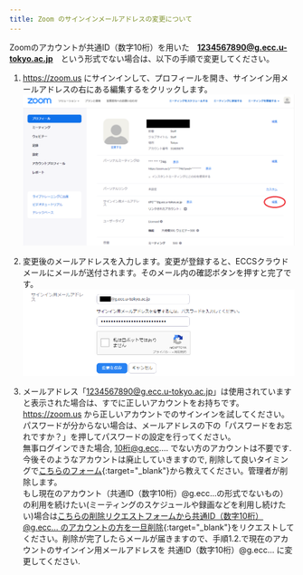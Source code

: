 ```yaml
---
title: Zoom のサインインメールアドレスの変更について
---
```


Zoomのアカウントが共通ID（数字10桁）を用いた　**1234567890@g.ecc.u-tokyo.ac.jp**　という形式でない場合は、以下の手順で変更してください。

1. https://zoom.us にサインインして、プロフィールを開き、サインイン用メールアドレスの右にある編集するをクリックします。
![zoom-signinaddress](image/zoom-signinaddress.png)

2. 変更後のメールアドレスを入力します。変更が登録すると、ECCSクラウドメールにメールが送付されます。そのメール内の確認ボタンを押すと完了です。
![zoom-signinaddress-error](image/zoom-signinaddress-confirm.png)

3. メールアドレス「1234567890@g.ecc.u-tokyo.ac.jp」は使用されていますと表示された場合は、すでに正しいアカウントをお持ちです。https://zoom.us から正しいアカウントでのサインインを試してください。<br>
パスワードが分からない場合は、メールアドレスの下の「パスワードをお忘れですか？」を押してパスワードの設定を行ってください。<br>
無事ログインできた場合, 10桁@g.ecc.... でない方のアカウントは不要です.今後そのようなアカウントは廃止していきますので, 削除して良いタイミングで[こちらのフォーム](https://forms.office.com/Pages/ResponsePage.aspx?id=T6978HAr10eaAgh1yvlMhHUY5ws7h1xGr9koV-KGC8RUNTBGSjJPN0ZWN0RIVFI2TVZZODZNT0xRRy4u){:target="_blank"}から教えてください。管理者が削除します。<br>
もし現在のアカウント（共通ID（数字10桁）@g.ecc...の形式でないもの）の利用を続けたい(ミーティングのスケジュールや録画などを利用し続けたい)場合は[こちらの削除リクエストフォームから共通ID（数字10桁）@g.ecc... のアカウントの方を一旦削除](https://forms.office.com/Pages/ResponsePage.aspx?id=T6978HAr10eaAgh1yvlMhHUY5ws7h1xGr9koV-KGC8RUODI1N1VOTkJaMVUyTUwzQzFLSkgzWDAwUC4u){:target="_blank"}をリクエストしてください。削除が完了したらメールが届きますので、手順1.2.で現在のアカウントのサインイン用メールアドレスを 共通ID（数字10桁）@g.ecc... に変更してください.
